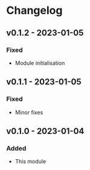 # Changelog

## v0.1.2 - 2023-01-05

### Fixed

-   Module initialisation

## v0.1.1 - 2023-01-05

### Fixed

-   Minor fixes

## v0.1.0 - 2023-01-04

### Added

-   This module
